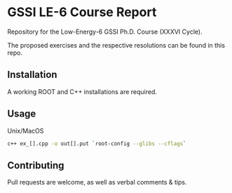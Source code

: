 # GSSI LE-6 Course Report

Repository for the Low-Energy-6 GSSI Ph.D. Course (XXXVI Cycle).

The proposed exercises and the respective resolutions can be found in this repo.

## Installation

A working ROOT and C++ installations are required.

## Usage

Unix/MacOS

```bash
c++ ex_[].cpp -o out[].put `root-config --glibs --cflags`
```

## Contributing

Pull requests are welcome, as well as verbal comments & tips.
